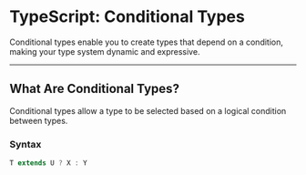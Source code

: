 # TypeScript: Conditional Types

Conditional types enable you to create types that depend on a condition, making your type system dynamic and expressive.

---

## What Are Conditional Types?

Conditional types allow a type to be selected based on a logical condition between types.

### Syntax

```ts
T extends U ? X : Y
```
